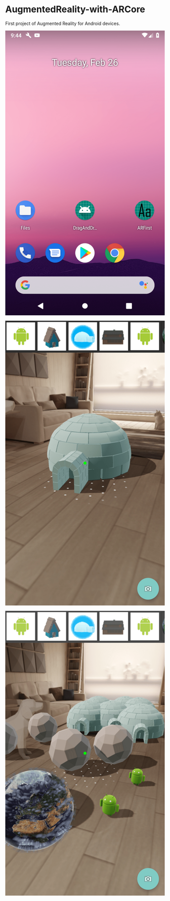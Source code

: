 # AugmentedReality-with-ARCore
First project of Augmented Reality for Android devices. 


![alt text](https://github.com/Girrajjangid/AugmentedReality-with-ARCore/blob/master/app/Screenshot_1551197700-min.png)

![alt text](https://github.com/Girrajjangid/AugmentedReality-with-ARCore/blob/master/app/Screenshot_1551197734-min.png)

![alt text](https://github.com/Girrajjangid/AugmentedReality-with-ARCore/blob/master/app/Screenshot_1551197838-min.png)
